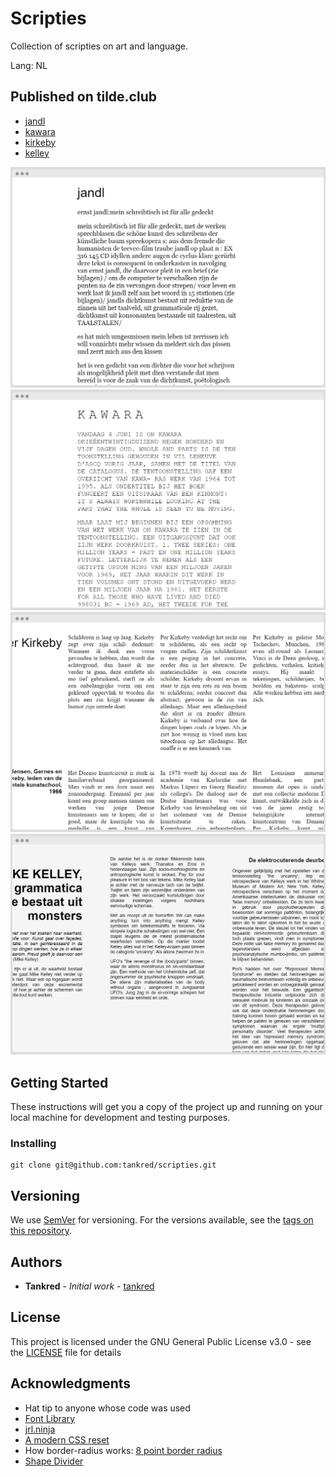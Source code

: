 # Scripties

Collection of scripties on art and language. 

Lang: NL

## Published on tilde.club

- [jandl](https://tilde.club/~miccaman/scripties/kunst/jandl.html)
- [kawara](https://tilde.club/~miccaman/scripties/kunst/kawara.html)
- [kirkeby](https://tilde.club/~miccaman/scripties/kunst/kirkeby.html)
- [kelley](https://tilde.club/~miccaman/scripties/kunst/kelley.html)

![screenshot K](resources/screely-1600087225022.png)
![screenshot P](resources/screely-1600087208865.png)
![screenshot O](resources/screely-1600087195424.png)
![screenshot J](resources/screely-1600087165870.png)

## Getting Started

These instructions will get you a copy of the project up and running on your local machine for development and testing purposes. 

### Installing

```
git clone git@github.com:tankred/scripties.git
```

## Versioning

We use [SemVer](http://semver.org/) for versioning. For the versions available, see the [tags on this repository](https://github.com/tankred/scripties/tags). 

## Authors

* **Tankred** - *Initial work* - [tankred](https://github.com/tankred)

## License

This project is licensed under the GNU General Public License v3.0 - see the [LICENSE](LICENSE) file for details

## Acknowledgments

* Hat tip to anyone whose code was used
* [Font Library](https://fontlibrary.org/en/font/open-sauce-two)
* [jrl.ninja](https://jrl.ninja/etc/1/)
* [A modern CSS reset](https://hankchizljaw.com/wrote/a-modern-css-reset/)
* How border-radius works: [8 point border radius](https://9elements.github.io/fancy-border-radius/full-control.html)
* [Shape Divider](https://www.shapedivider.app/)


